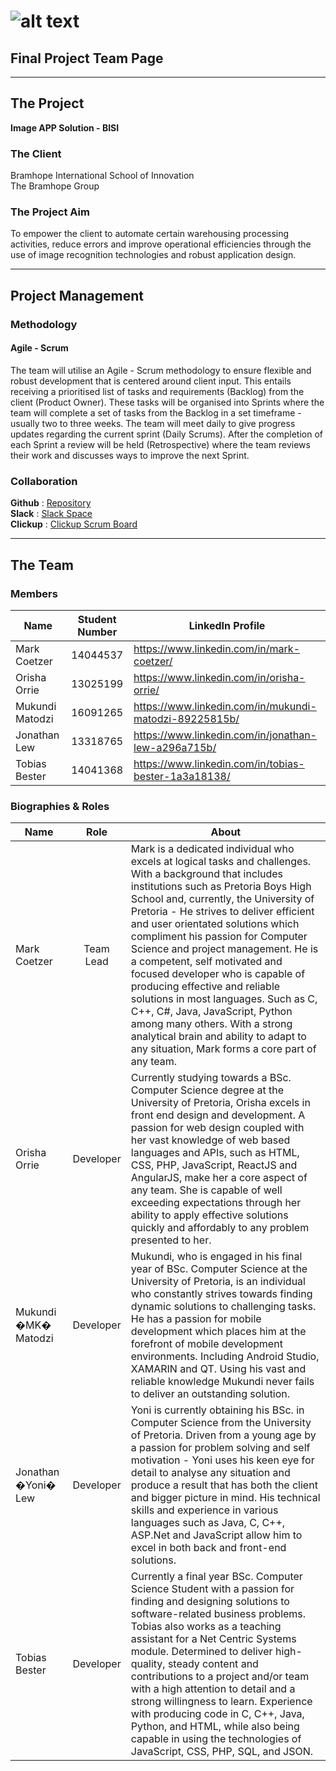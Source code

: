 # ![alt text](https://i.imgur.com/h2hLhqK.png "Software Sharks")

## Final Project Team Page

___

## The Project

**Image APP Solution - BISI**

### The Client

Bramhope International School of Innovation\
The Bramhope Group

### The Project Aim

To empower the client to automate certain warehousing processing activities, reduce errors and improve operational efficiencies through the use of image recognition technologies and robust application design.
___

## Project Management

### Methodology

#### Agile - Scrum

The team will utilise an Agile - Scrum methodology to ensure flexible and robust
development that is centered around client input. This entails receiving a prioritised list of tasks and requirements (Backlog) from the client (Product Owner). These tasks will be organised into Sprints where the team will complete a set of tasks from the Backlog in a set timeframe - usually two to three weeks. The team will meet daily to give progress updates regarding the current sprint (Daily Scrums). After the completion of each Sprint a review will be held (Retrospective) where the team reviews their work and discusses ways to improve the next Sprint.

### Collaboration

**Github** : [Repository](https://github.com/OrishaOrrie/SoftwareSharks) \
**Slack** : [Slack Space](https://softwaresharks.slack.com) \
**Clickup** : [Clickup Scrum Board](clickup.com)

___

## The Team

### Members


| Name              | Student Number          | LinkedIn Profile  |
| -------------     |:-------------:| ------|
| Mark Coetzer      | 14044537      |https://www.linkedin.com/in/mark-coetzer/ |
|Orisha Orrie       |13025199       |https://www.linkedin.com/in/orisha-orrie/|
|Mukundi Matodzi    | 16091265      |https://www.linkedin.com/in/mukundi-matodzi-89225815b/ |
| Jonathan Lew      | 13318765      |https://www.linkedin.com/in/jonathan-lew-a296a715b/|
|Tobias Bester      |14041368       |https://www.linkedin.com/in/tobias-bester-1a3a18138/|
### Biographies & Roles

| Name          | Role          | About  |
| ------------- |:-------------:| ------|
| Mark Coetzer  | Team Lead     | Mark is a dedicated individual who excels at logical tasks and challenges. With a background that includes institutions such as Pretoria Boys High School and, currently, the University of Pretoria - He strives to deliver efficient and user orientated solutions which compliment his passion for Computer Science and project management. He is a competent, self motivated and focused developer who is capable of producing effective and reliable solutions in most languages. Such as C, C++, C#, Java, JavaScript, Python among many others. With a strong analytical brain and ability to adapt to any situation, Mark forms a core part of any team.  |
| Orisha Orrie  | Developer     | Currently studying towards a BSc. Computer Science degree at the University of Pretoria, Orisha excels in front end design and development. A passion for web design coupled with her vast knowledge of web based languages and APIs, such as HTML, CSS, PHP, JavaScript, ReactJS and AngularJS, make her a core aspect of any team. She is capable of well exceeding expectations through her ability to apply effective solutions quickly and affordably to any problem presented to her.  |
| Mukundi �MK� Matodzi  | Developer     | Mukundi, who is engaged in his final year of BSc. Computer Science at the University of Pretoria, is an individual who constantly strives towards finding dynamic solutions to challenging tasks. He has a passion for mobile development which places him at the forefront of mobile development environments. Including Android Studio, XAMARIN and QT. Using his vast and reliable knowledge Mukundi never fails to deliver an outstanding solution.  |
| Jonathan �Yoni� Lew  | Developer     | Yoni is currently obtaining his BSc. in Computer Science from the University of Pretoria. Driven from a young age by a passion for problem solving and self motivation - Yoni uses his keen eye for detail to analyse any situation and produce a result that has both the client and bigger picture in mind. His technical skills and experience in various languages such as Java, C, C++, ASP.Net and JavaScript allow him to excel in both back and front-end solutions.  |
| Tobias Bester  | Developer     | Currently a final year BSc. Computer Science Student with a passion for finding and designing solutions to software-related business problems. Tobias also works as a teaching assistant for a Net Centric Systems module. Determined to deliver high-quality, steady content and contributions to a project and/or team with a high attention to detail and a strong willingness to learn. Experience with producing code in C, C++, Java, Python, and HTML, while also being capable in using the technologies of JavaScript, CSS, PHP, SQL, and JSON.  |
